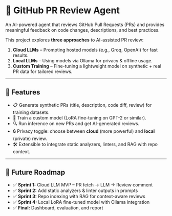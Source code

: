 # 🤖 GitHub PR Review Agent

An AI-powered agent that reviews GitHub Pull Requests (PRs) and provides meaningful feedback on code changes, descriptions, and best practices.

This project explores **three approaches** to AI-assisted PR review:
1. **Cloud LLMs** – Prompting hosted models (e.g., Groq, OpenAI) for fast results.
2. **Local LLMs** – Using models via Ollama for privacy & offline usage.
3. **Custom Training** – Fine-tuning a lightweight model on synthetic + real PR data for tailored reviews.

---

## 🚀 Features

- 📋 Generate synthetic PRs (title, description, code diff, review) for training datasets.
- 🧠 Train a custom model (LoRA fine-tuning on GPT-2 or similar).
- 🔍 Run inference on new PRs and get AI-generated reviews.
- 🔒 Privacy toggle: choose between **cloud** (more powerful) and **local** (private) review.
- 🛠️ Extensible to integrate static analyzers, linters, and RAG with repo context.

---

## 🧩 Future Roadmap

- ✅ **Sprint 1:** Cloud LLM MVP – PR fetch → LLM → Review comment
- ✅ **Sprint 2:** Add static analyzers & linter outputs in prompts
- ✅ **Sprint 3:** Repo indexing with RAG for context-aware reviews
- ✅ **Sprint 4:** Local LoRA fine-tuned model with Ollama integration
- ✅ **Final:** Dashboard, evaluation, and report

